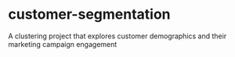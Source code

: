 # customer-segmentation
A clustering project that explores customer demographics and their marketing campaign engagement
